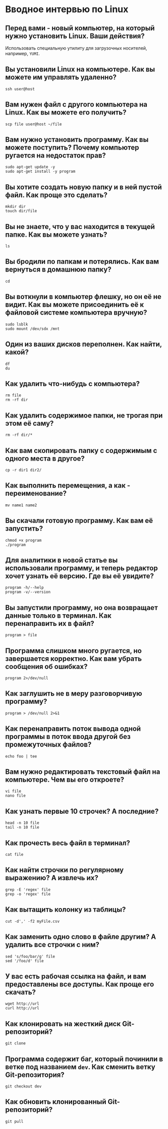 # Вводное интервью по Linux

## Перед вами - новый компьютер, на который нужно установить Linux. Ваши действия?
Использовать специальную утилиту для загрузочных носителей, например, `YUMI`.

## Вы установили Linux на компьютере. Как вы можете им управлять удаленно? 
`ssh user@host`

## Вам нужен файл с другого компьютера на Linux. Как вы можете его получить?
`scp file user@host ~/file`

## Вам нужно установить программу. Как вы можете поступить? Почему компьютер ругается на недостаток прав?
```
sudo apt-get update -y
sudo apt-get install -y program
```

## Вы хотите создать новую папку и в ней пустой файл. Как проще это сделать?
```
mkdir dir
touch dir/file
```

## Вы не знаете, что у вас находится в текущей папке. Как вы можете узнать?
`ls`

## Вы бродили по папкам и потерялись. Как вам вернуться в домашнюю папку?
`cd`

## Вы воткнули в компьютер флешку, но он её не видит. Как вы можете присоединить её к файловой системе компьютера вручную?
```
sudo lsblk
sudo mount /dev/sdx /mnt
```

## Один из ваших дисков переполнен. Как найти, какой?
```
df
du
```

## Как удалить что-нибудь с компьютера?
```
rm file
rm -rf dir
```

## Как удалить содержимое папки, не трогая при этом её саму?
`rm -rf dir/*`

## Как вам скопировать папку с содержимым с одного места в другое?
`cp -r dir1 dir2/`

## Как выполнить перемещения, а как - переименование?
`mv name1 name2`

## Вы скачали готовую программу. Как вам её запустить?
```
chmod +x program
./program
```

## Для аналитики в новой статье вы использовали программу, и теперь редактор хочет узнать её версию. Где вы её увидите?
```
program -h/--help
program -v/--version
```

## Вы запустили программу, но она возвращает данные только в терминал. Как перенаправить их в файл?
`program > file`

## Программа слишком много ругается, но завершается корректно. Как вам убрать сообщения об ошибках?
`program 2>/dev/null`

## Как заглушить не в меру разговорчивую программу?
`program > /dev/null 2>&1`

## Как перенаправить поток вывода одной программы в поток ввода другой без промежуточных файлов?
`echo foo | tee`

## Вам нужно редактировать текстовый файл на компьютере. Чем вы его откроете?
```
vi file
nano file
```

## Как узнать первые 10 строчек? А последние?
```
head -n 10 file
tail -n 10 file
```

## Как прочесть весь файл в терминал?
```
cat file
```

## Как найти строчки по регулярному выражению? А извлечь их?
```
grep -E 'regex' file
grep -o 'regex' file
```

## Как вытащить колонку из таблицы?
`cut -d',' -f2 myFile.csv`

## Как заменить одно слово в файле другим? А удалить все строчки с ним?
```
sed 's/foo/bar/g' file
sed '/foo/d' file
```

## У вас есть рабочая ссылка на файл, и вам предоставлены все доступы. Как проще его скачать?
```
wget http://url
curl http://url
```

## Как клонировать на жесткий диск Git-репозиторий?
`git clone`

## Программа содержит баг, который починили в ветке под названием `dev`. Как сменить ветку Git-репозитория?
`git checkout dev`

## Как обновить клонированный Git-репозиторий?
`git pull`
